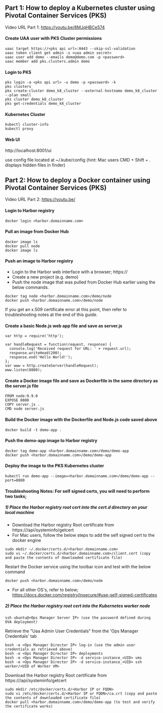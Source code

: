 ## Part 1: How to deploy a Kubernetes cluster using Pivotal Container Services (PKS)

Video URL Part 1: https://youtu.be/8MJqHBCe574

#### Create UAA user with PKS Cluster permissions
```
uaac target https://<pks api url>:8443 --skip-ssl-validation
uaac token client get admin -s <uaa admin secret>
uaac user add demo --emails demo@demo.com -p <password>
uaac member add pks.clusters.admin demo
```

#### Login to PKS
```
pks login -a <pks api url> -u demo -p <password> -k
pks clusters
pks create-cluster demo_k8_cluster --external-hostname demo_k8_cluster --plan small
pks cluster demo_k8_cluster
pks get-credentials demo_k8_cluster
```

#### Kubernetes Cluster
```
kubectl cluster-info
kubectl proxy
```

#### Web UI

http://localhost:8001/ui

use config file located at ~/.kube/config (hint: Mac users CMD + Shift + . displays hidden files in finder)


## Part 2: How to deploy a Docker container using Pivotal Container Services (PKS)

Video URL Part 2: https://youtu.be/

#### Login to Harbor registry
```
docker login <harbor.domainname.com>
```

#### Pull an image from Docker Hub
```
docker image ls
docker pull node
docker image ls
```

#### Push an image to Harbor registry
- Login to the Harbor web interface with a browser; https://<harbor IP or FQDN>
- Create a new project (e.g. demo)
- Push the node image that was pulled from Docker Hub earlier using the below commands.
```
docker tag node <harbor.domainname.com>/demo/node
docker push <harbor.domainname.com>/demo/node
```
If you get an x.509 certificate error at this point, then refer to troubleshooting notes at the end of this guide.

#### Create a basic Node.js web app file and save as server.js
```
var http = require('http');

var handleRequest = function(request, response) {
  console.log('Received request for URL: ' + request.url);
  response.writeHead(200);
  response.end('Hello World!');
};
var www = http.createServer(handleRequest);
www.listen(8080);
```

#### Create a Docker image file and save as Dockerfile in the same directory as the server.js file
```
FROM node:9.9.0
EXPOSE 8080
COPY server.js .
CMD node server.js
```

#### Build the Docker image with the Dockerfile and Node.js code saved above
```
docker build -t demo-app .
```

#### Push the demo-app image to Harbor registry
```
docker tag demo-app <harbor.domainname.com>/demo/demo-app
docker push <harbor.domainname.com>/demo/demo-app
```

#### Deploy the image to the PKS Kubernetes cluster
```
kubectl run demo-app --image=<harbor.domainname.com>/demo/demo-app --port=8080
```

#### Troubleshooting Notes: For self signed certs, you will need to perform two tasks;

##### 1) Place the Harbor registry root cert into the cert.d directory on your local machine
- Download the Harbor registry Root certificate from https://<Harbor IP or FQDN>/api/systeminfo/getcert
- For Mac users, follow the below steps to add the self signed cert to the docker engine
```
sudo mkdir ~/.docker/certs.d/<harbor.domainname.com>
sudo vi ~/.docker/certs.d/<harbor.domainname.com>/client.cert (copy and paste the contents of downloaded certificate file)
```
Restart the Docker service using the toolbar icon and test with the below command
```
docker push <harbor.domainname.com>/demo/node
```

- For all other OS's, refer to below;
https://docs.docker.com/registry/insecure/#use-self-signed-certificates

##### 2) Place the Harbor registry root cert into the Kubernetes worker node
```
ssh ubuntu@<Ops Manager Server IP> (use the password defined during OVA deployment)
```
Retrieve the "Uaa Admin User Credentials" from the 'Ops Manager Credentials' tab
```
bosh -e <Ops Manager Director IP> log-in (use the admin user credentials as retrieved above)
bosh -e <Ops Manager Director IP> deployments
bosh -e <Ops Manager Director IP> -d service-instance_<UID> vms
bosh -e <Ops Manager Director IP> -d service-instance_<UID> ssh worker/<UID of Worker VM>
```
Download the Harbor registry Root certificate from https://<Harbor IP or FQDN>/api/systeminfo/getcert
```
sudo mkdir /etc/docker/certs.d/<Harbor IP or FQDN>
sudo vi /etc/docker/certs.d/<Harbor IP or FQDN>/ca.crt (copy and paste the contents of downloaded certificate file)
docker pull <harbor.domainname.com>/demo/demo-app (to test and verify the certificate works)
```
